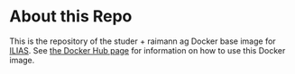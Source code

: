 # About this Repo

This is the repository of the studer + raimann ag Docker base image for
[ILIAS](https://www.ilias.de). See [the Docker Hub
page](https://hub.docker.com/r/srsolutions/ilias-base/) for information on how to
use this Docker image.
